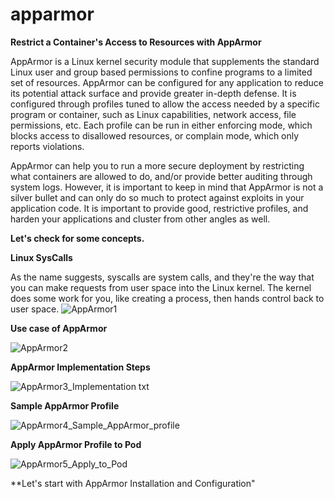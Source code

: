 # apparmor
**Restrict a Container's Access to Resources with AppArmor**

AppArmor is a Linux kernel security module that supplements the standard Linux user and group based permissions to confine programs to a limited set of resources. AppArmor can be configured for any application to reduce its potential attack surface and provide greater in-depth defense. 
It is configured through profiles tuned to allow the access needed by a specific program or container, such as Linux capabilities, network access, file permissions, etc. Each profile can be run in either enforcing mode, which blocks access to disallowed resources, or complain mode, which only reports violations.

AppArmor can help you to run a more secure deployment by restricting what containers are allowed to do, and/or provide better auditing through system logs. However, it is important to keep in mind that AppArmor is not a silver bullet and can only do so much to protect against exploits in your application code. It is important to provide good, restrictive profiles, and harden your applications and cluster from other angles as well.

**Let's check for some concepts.**

**Linux SysCalls**

As the name suggests, syscalls are system calls, and they're the way that you can make requests from user space into the Linux kernel. 
The kernel does some work for you, like creating a process, then hands control back to user space.
![AppArmor1](https://user-images.githubusercontent.com/88305831/176425926-ef186985-45c4-4af0-8948-672fb3ea6bfa.png)

**Use case of AppArmor**

![AppArmor2](https://user-images.githubusercontent.com/88305831/176426716-52a71d06-4e84-4bc0-ba83-7911000ff4f8.png)


**AppArmor Implementation Steps**

![AppArmor3_Implementation txt](https://user-images.githubusercontent.com/88305831/176427141-3b5221c7-75c7-4253-8279-6eb4e75ef247.png)

**Sample AppArmor Profile**

![AppArmor4_Sample_AppArmor_profile](https://user-images.githubusercontent.com/88305831/176427250-4107855b-4f74-4290-8107-c3296d8f1d2e.png)

**Apply AppArmor Profile to Pod**

![AppArmor5_Apply_to_Pod](https://user-images.githubusercontent.com/88305831/176427353-48993c02-0732-4333-9806-ffa1b51d70c0.png)

**Let's start with AppArmor Installation and Configuration"




